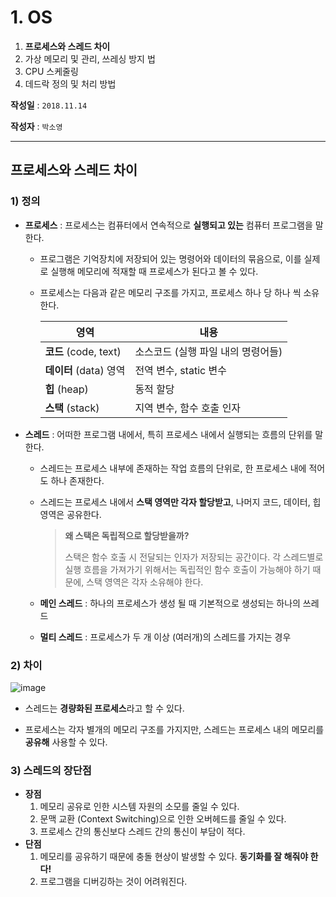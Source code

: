 # 1. OS

1. **프로세스와 스레드 차이**
2. 가상 메모리 및 관리, 쓰레싱 방지 법
3. CPU 스케줄링
4. 데드락 정의 및 처리 방법

**작성일** : ```2018.11.14```

**작성자** : `박소영`



***

## 프로세스와 스레드 차이

### 1) 정의

- **프로세스** : 프로세스는 컴퓨터에서 연속적으로 **실행되고 있는** 컴퓨터 프로그램을 말한다. 

  - 프로그램은 기억장치에 저장되어 있는 명령어와 데이터의 묶음으로, 이를 실제로 실행해 메모리에 적재할 때 프로세스가 된다고 볼 수 있다.

  - 프로세스는 다음과 같은 메모리 구조를 가지고, 프로세스 하나 당 하나 씩 소유한다. 

    | 영역                   | 내용                               |
    | ---------------------- | ---------------------------------- |
    | **코드** (code, text)  | 소스코드 (실행 파일 내의 명령어들) |
    | **데이터** (data) 영역 | 전역 변수, static 변수             |
    | **힙** (heap)          | 동적 할당                          |
    | **스택** (stack)       | 지역 변수, 함수 호출 인자          |

    

- **스레드** : 어떠한 프로그램 내에서, 특히 프로세스 내에서 실행되는 흐름의 단위를 말한다.

  - 스레드는 프로세스 내부에 존재하는 작업 흐름의 단위로, 한 프로세스 내에 적어도 하나 존재한다.

  - 스레드는 프로세스 내에서 **스택 영역만 각자 할당받고**, 나머지 코드, 데이터, 힙 영역은 공유한다.

    > **왜 스택은 독립적으로 할당받을까?**
    >
    > 스택은 함수 호출 시 전달되는 인자가 저장되는 공간이다. 각 스레드별로 실행 흐름을 가져가기 위해서는 독립적인 함수 호출이 가능해야 하기 때문에, 스택 영역은 각자 소유해야 한다.

  - **메인 스레드** : 하나의 프로세스가 생성 될 때 기본적으로 생성되는 하나의 쓰레드

  - **멀티 스레드** : 프로세스가 두 개 이상 (여러개)의 스레드를 가지는 경우

    

### 2) 차이

![image](https://t1.daumcdn.net/cfile/tistory/2202793B559A1FEC32)

- 스레드는 **경량화된 프로세스**라고 할 수 있다.

- 프로세스는 각자 별개의 메모리 구조를 가지지만, 스레드는 프로세스 내의 메모리를 **공유해** 사용할 수 있다.

  ### 

### 3) 스레드의 장단점

- **장점**
  1. 메모리 공유로 인한 시스템 자원의 소모를 줄일 수 있다.
  2. 문맥 교환 (Context Switching)으로 인한 오버헤드를 줄일 수 있다.
  3. 프로세스 간의 통신보다 스레드 간의 통신이 부담이 적다.
- **단점**
  1. 메모리를 공유하기 때문에 충돌 현상이 발생할 수 있다. **동기화를 잘 해줘야 한다!**
  2. 프로그램을 디버깅하는 것이 어려워진다.

